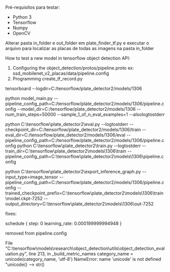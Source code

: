 Pré-requisitos para testar:
 * Python 3
 * Tensorflow
 * Numpy
 * OpenCV

 Alterar pasta in_folder e out_folder em plate_finder_tf.py e executar o arquivo para localizar as placas de todas as imagens na pasta in_folder




How to test a new model in tensorflow object detection API:
1) Configuring the object_detection/protos/pipeline.proto
		ex: ssd_mobilenet_v2_placas/data/pipeline.config
2) Programming create_tf_record.py




tensorboard --logdir=C:/tensorflow/plate_detector2/models/1306

python model_main.py --pipeline_config_path=C:/tensorflow/plate_detector2/models/1306/pipeline.config --model_dir=C:/tensorflow/plate_detector2/models/1306 --num_train_steps=50000 --sample_1_of_n_eval_examples=1 --alsologtostderr

python C:\tensorflow\plate_detector2\eval.py --logtostderr --checkpoint_dir=C:/tensorflow/plate_detector2/models/1306/train --eval_dir=C:/tensorflow/plate_detector2/models/1306/eval --pipeline_config_path=C:/tensorflow/plate_detector2/models/1306/pipeline.config
python C:\tensorflow\plate_detector2\train.py --logtostderr --train_dir=C:\tensorflow\plate_detector2\models\1306\train --pipeline_config_path=C:\tensorflow\plate_detector2\models\1306\pipeline.config


python C:\tensorflow\plate_detector2\export_inference_graph.py --input_type=image_tensor --pipeline_config_path=C:/tensorflow/plate_detector2/models/1306/pipeline.config --trained_checkpoint_prefix=C:\tensorflow\plate_detector2\models\1306\train\model.ckpt-7252 --output_directory=C:\tensorflow\plate_detector2\models\1306\out-7252





fixes:

schedule {
step: 0
learning_rate: 0.000199999994948
}

removed from pipeline.config

File "C:\tensorflow\models\research\object_detection\utils\object_detection_evaluation.py", line 213, in _build_metric_names
category_name = unicode(category_name, 'utf-8')
NameError: name 'unicode' is not defined
"unicode() --> str()